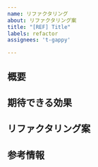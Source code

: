 ```yaml
---
name: リファクタリング
about: リファクタリング案
title: "[REF] Title"
labels: refactor
assignees: 't-gappy'

---
```


## 概要

## 期待できる効果

## リファクタリング案

## 参考情報